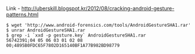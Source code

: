 Link - http://uberskill.blogspot.kr/2012/08/cracking-android-gesture-patterns.html

```
$ wget 'http://www.android-forensics.com/tools/AndroidGestureSHA1.rar'
$ unrar AndroidGestureSHA1.rar
$ grep -i `xxd -p gesture.key` AndroidGestureSHA1.rar
56742391;04 05 06 03 01 02 08 00;4895B0FDC65F7802D165140BF1A77B982BD98779
```
